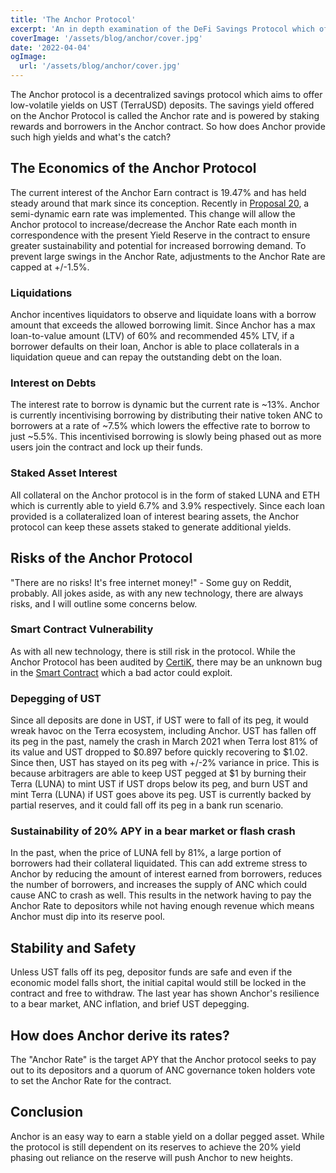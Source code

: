 ```yaml
---
title: 'The Anchor Protocol'
excerpt: 'An in depth examination of the DeFi Savings Protocol which offers up to 20% APY on UST.'
coverImage: '/assets/blog/anchor/cover.jpg'
date: '2022-04-04'
ogImage:
  url: '/assets/blog/anchor/cover.jpg'
---
```


The Anchor protocol is a decentralized savings protocol which aims to offer low-volatile yields on UST (TerraUSD) deposits.  The savings yield offered on the Anchor Protocol is called the Anchor rate and is powered by staking rewards and borrowers in the Anchor contract.  So how does Anchor provide such high yields and what's the catch?

## The Economics of the Anchor Protocol
The current interest of the Anchor Earn contract is 19.47% and has held steady around that mark since its conception.  Recently in [Proposal 20](https://app.anchorprotocol.com/poll/20), a semi-dynamic earn rate was implemented. This change will allow the Anchor protocol to increase/decrease the Anchor Rate each month in correspondence with the present Yield Reserve in the contract to ensure greater sustainability and potential for increased borrowing demand. To prevent large swings in the Anchor Rate, adjustments to the Anchor Rate are capped at +/-1.5%.

### Liquidations
Anchor incentives liquidators to observe and liquidate loans with a borrow amount that exceeds the allowed borrowing limit. Since Anchor has a max loan-to-value amount (LTV) of 60% and recommended 45% LTV, if a borrower defaults on their loan, Anchor is able to place collaterals in a liquidation queue and can repay the outstanding debt on the loan.

### Interest on Debts
The interest rate to borrow is dynamic but the current rate is ~13%.  Anchor is currently incentivising borrowing by distributing their native token ANC to borrowers at a rate of ~7.5% which lowers the effective rate to borrow to just ~5.5%. This incentivised borrowing is slowly being phased out as more users join the contract and lock up their funds.

### Staked Asset Interest
All collateral on the Anchor protocol is in the form of staked LUNA and ETH which is currently able to yield 6.7% and 3.9% respectively. Since each loan provided is a collateralized loan of interest bearing assets, the Anchor protocol can keep these assets staked to generate additional yields. 

## Risks of the Anchor Protocol
"There are no risks! It's free internet money!" - Some guy on Reddit, probably.  All jokes aside, as with any new technology, there are always risks, and I will outline some concerns below.

### Smart Contract Vulnerability
As with all new technology, there is still risk in the protocol.  While the Anchor Protocol has been audited by [CertiK](https://www.certik.com/), there may be an unknown bug in the [Smart Contract](https://www.ibm.com/topics/smart-contracts) which a bad actor could exploit.

### Depegging of UST
Since all deposits are done in UST, if UST were to fall of its peg, it would wreak havoc on the Terra ecosystem, including Anchor.  UST has fallen off its peg in the past, namely the crash in March 2021 when Terra lost 81% of its value and UST dropped to $0.897 before quickly recovering to $1.02. Since then, UST has stayed on its peg with +/-2% variance in price.  This is because arbitragers are able to keep UST pegged at $1 by burning their Terra (LUNA) to mint UST if UST drops below its peg, and burn UST and mint Terra (LUNA) if UST goes above its peg.  UST is currently backed by partial reserves, and it could fall off its peg in a bank run scenario.

### Sustainability of 20% APY in a bear market or flash crash
In the past, when the price of LUNA fell by 81%, a large portion of borrowers had their collateral liquidated.  This can add extreme stress to Anchor by reducing the amount of interest earned from borrowers, reduces the number of borrowers, and increases the supply of ANC which could cause ANC to crash as well. This results in the network having to pay the Anchor Rate to depositors while not having enough revenue which means Anchor must dip into its reserve pool.

## Stability and Safety
Unless UST falls off its peg, depositor funds are safe and even if the economic model falls short, the initial capital would still be locked in the contract and free to withdraw. The last year has shown Anchor's resilience to a bear market, ANC inflation, and brief UST depegging.

## How does Anchor derive its rates?
The "Anchor Rate" is the target APY that the Anchor protocol seeks to pay out to its depositors and a quorum of ANC governance token holders vote to set the Anchor Rate for the contract.

## Conclusion
Anchor is an easy way to earn a stable yield on a dollar pegged asset.  While the protocol is still dependent on its reserves to achieve the 20% yield phasing out reliance on the reserve will push Anchor to new heights.